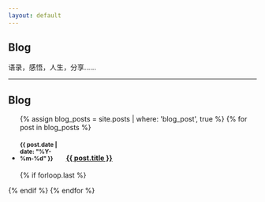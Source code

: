 ```yaml
---
layout: default
---
```

## Blog

语录，感悟，人生，分享……

---

## Blog

<ul class="related-posts">

{% assign blog_posts = site.posts | where: 'blog_post', true %}
{% for post in blog_posts %}
    <li class="main-page-list">
        <h4>
            <div style="display: inline-block; width: 90px">
                <small>{{ post.date | date: "%Y-%m-%d" }}</small>
            </div>
        <a href="{{ site.baseurl }}{{ post.url }}">
            <span>{{ post.title }}</span>
        </a>
        </h4>
    </li>
    {% if forloop.last %}</ul>{% endif %}
{% endfor %}

